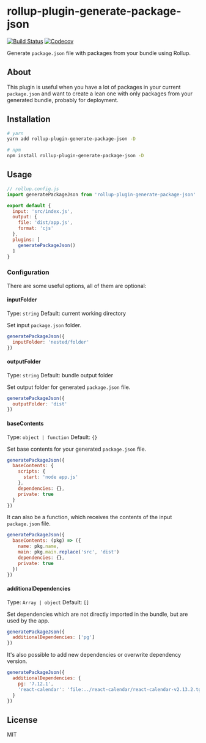 # rollup-plugin-generate-package-json

[![Build Status](https://travis-ci.org/vladshcherbin/rollup-plugin-generate-package-json.svg?branch=master)](https://travis-ci.org/vladshcherbin/rollup-plugin-generate-package-json)
[![Codecov](https://codecov.io/gh/vladshcherbin/rollup-plugin-generate-package-json/branch/master/graph/badge.svg)](https://codecov.io/gh/vladshcherbin/rollup-plugin-generate-package-json)

Generate `package.json` file with packages from your bundle using Rollup.

## About

This plugin is useful when you have a lot of packages in your current `package.json` and want to create a lean one with only packages from your generated bundle, probably for deployment.

## Installation

```bash
# yarn
yarn add rollup-plugin-generate-package-json -D

# npm
npm install rollup-plugin-generate-package-json -D
```

## Usage

```js
// rollup.config.js
import generatePackageJson from 'rollup-plugin-generate-package-json'

export default {
  input: 'src/index.js',
  output: {
    file: 'dist/app.js',
    format: 'cjs'
  },
  plugins: [
    generatePackageJson()
  ]
}
```

### Configuration

There are some useful options, all of them are optional:

#### inputFolder

Type: `string`
Default: current working directory

Set input `package.json` folder.

```js
generatePackageJson({
  inputFolder: 'nested/folder'
})
```

#### outputFolder

Type: `string`
Default: bundle output folder

Set output folder for generated `package.json` file.

```js
generatePackageJson({
  outputFolder: 'dist'
})
```

#### baseContents

Type: `object | function`
Default: `{}`

Set base contents for your generated `package.json` file.

```js
generatePackageJson({
  baseContents: {
    scripts: {
      start: 'node app.js'
    },
    dependencies: {},
    private: true
  }
})
```

It can also be a function, which receives the contents of the input `package.json` file.

```js
generatePackageJson({
  baseContents: (pkg) => ({
    name: pkg.name,
    main: pkg.main.replace('src', 'dist')
    dependencies: {},
    private: true
  })
})
```

#### additionalDependencies

Type: `Array | object`
Default: `[]`

Set dependencies which are not directly imported in the bundle, but are used by the app.

```js
generatePackageJson({
  additionalDependencies: ['pg']
})
```

It's also possible to add new dependencies or overwrite dependency version.

```js
generatePackageJson({
  additionalDependencies: {
    pg: '7.12.1',
    'react-calendar': 'file:../react-calendar/react-calendar-v2.13.2.tgz'
  }
})
```

## License

MIT
